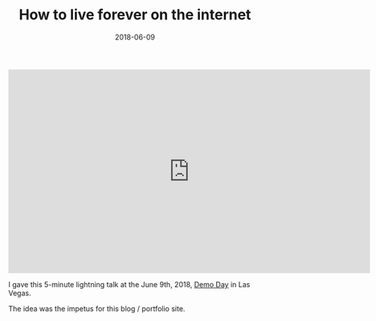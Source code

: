 ﻿---
title: "How to live forever on the internet"
date: "2018-06-09"
featuredImage: "./girl-in-field-how-to-live-forever-on-the-internet-mike-zetlow.jpg"
topic: "user experience"
type: "video"
video_minutes: "5"
rating: "400"
draft: false
---

<iframe width="720" height="405" src="https://www.youtube.com/embed/eTWl4nY-XJM?rel=0" frameborder="0" allow="autoplay; encrypted-media" allowfullscreen></iframe>

I gave this 5-minute lightning talk at the June 9th, 2018, [Demo Day](http://demoday.vegas/) in Las Vegas.

The idea was the impetus for this blog / portfolio site.